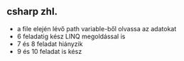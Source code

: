 ## csharp zhI.
- a file elején lévő path variable-ből olvassa az adatokat
- 6 feladatig kész LINQ megoldással is
- 7 és 8 feladat hiányzik
- 9 és 10 feladat is kész
